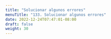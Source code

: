 ```yaml
---
title: "Solucionar algunos errores"
menuTitle: "133. Solucionar algunos errores"
date: 2022-12-24T07:47:01-08:00
draft: false
weight: 30
---
```

